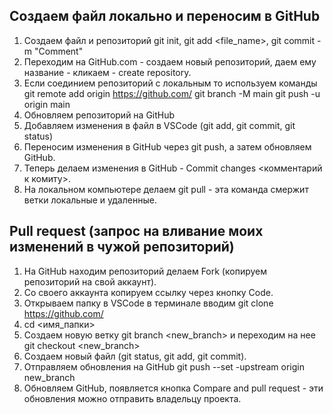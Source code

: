 ## Создаем файл локально и переносим в GitHub
1. Создаем файл и репозиторий git init, git add <file_name>, git commit -m "Comment"
2. Переходим на GitHub.com  - создаем новый репозиторий, даем ему название - кликаем - create repository.
3. Если соединием репозиторий с локальным то используем команды
git remote add origin https://github.com/
git branch -M main
git push -u origin main
4. Обновляем репозиторий на GitHub
5. Добавляем изменения в файл в VSCode (git add, git commit, git status)
6. Переносим изменения в GitHub через git push, а затем обновляем GitHub.
7. Теперь делаем изменения в GitHub - Commit changes <комментарий к комиту>.
8. На локальном компьютере делаем git pull - эта команда смержит ветки локальные и удаленные.
## Pull request (запрос на вливание моих изменений в чужой репозиторий)
1. На GitHub находим репозиторий делаем Fork (копируем репозиторий на свой аккаунт).
2. Со своего аккаунта копируем ссылку через кнопку Code.
3. Открываем папку в VSCode в терминале вводим git clone https://github.com/
4. cd <имя_папки>
5. Cоздаем новую ветку git branch <new_branch>  и переходим на нее git checkout <new_branch>  
6. Создаем новый файл (git status, git add, git commit).
7. Отправляем обновления на GitHub git push --set -upstream origin new_branch
8. Обновляем GitHub, появляется кнопка Compare and pull request - эти обновления можно отправить владельцу проекта.